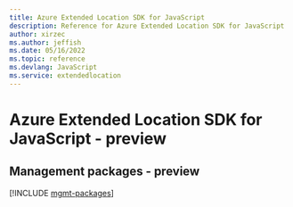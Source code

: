 ```yaml
---
title: Azure Extended Location SDK for JavaScript
description: Reference for Azure Extended Location SDK for JavaScript
author: xirzec
ms.author: jeffish
ms.date: 05/16/2022
ms.topic: reference
ms.devlang: JavaScript
ms.service: extendedlocation
---
```

# Azure Extended Location SDK for JavaScript - preview
## Management packages - preview
[!INCLUDE [mgmt-packages](extended-location-mgmt-index.md)]
